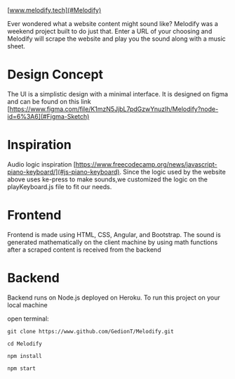 [www.melodify.tech](#Melodify)

Ever wondered what a website content might sound like?
Melodify was a weekend project built to do just that. Enter a URL of your
choosing and Melodify will scrape the website and play you the sound along
with a music sheet.

# Design Concept

The UI is a simplistic design with a minimal interface. It is designed on
figma and can be found on this link [https://www.figma.com/file/K1mzN5JjbL7pdGzwYnuzIh/Melodify?node-id=6%3A6](#Figma-Sketch)

# Inspiration

Audio logic inspiration [https://www.freecodecamp.org/news/javascript-piano-keyboard/](#js-piano-keyboard).
Since the logic used by the website above uses ke-press to make sounds,we customized
the logic on the playKeyboard.js file to fit our needs.

# Frontend

Frontend is made using HTML, CSS, Angular, and Bootstrap.
The sound is generated mathematically on the client machine by using math functions
after a scraped content is received from the backend

# Backend

Backend runs on Node.js deployed on Heroku.
To run this project on your local machine

open terminal:

    git clone https://www.github.com/GedionT/Melodify.git

    cd Melodify

    npm install

    npm start
